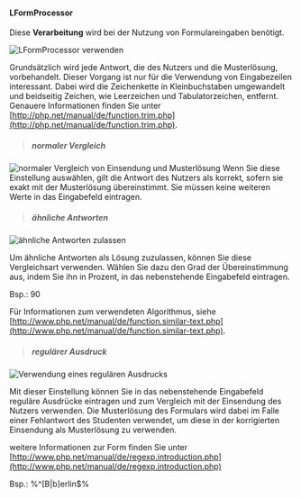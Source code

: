 #### LFormProcessor ####
Diese **Verarbeitung** wird bei der Nutzung von Formulareingaben benötigt.

![](LFormProcessor.png "LFormProcessor verwenden")

Grundsätzlich wird jede Antwort, die des Nutzers und die Musterlösung, vorbehandelt. Dieser Vorgang ist nur für die Verwendung von Eingabezeilen interessant. Dabei wird die Zeichenkette in Kleinbuchstaben umgewandelt und beidseitig Zeichen, wie Leerzeichen und Tabulatorzeichen, entfernt.
Genauere Informationen finden Sie unter [http://php.net/manual/de/function.trim.php](http://php.net/manual/de/function.trim.php).

>##### normaler Vergleich

![](LFormProcessorNormal.png "normaler Vergleich von Einsendung und Musterlösung")
Wenn Sie diese Einstellung auswählen, gilt die Antwort des Nutzers als korrekt, sofern sie exakt mit der Musterlösung übereinstimmt. Sie müssen keine weiteren Werte in das Eingabefeld eintragen.

>##### ähnliche Antworten

![](LFormProcessorAhnlichkeit.png "ähnliche Antworten zulassen")

Um ähnliche Antworten als Lösung zuzulassen, können Sie diese Vergleichsart verwenden. Wählen Sie dazu den Grad der Übereinstimmung aus, indem Sie ihn in Prozent, in das nebenstehende Eingabefeld eintragen. 

Bsp.: 90

Für Informationen zum verwendeten Algorithmus, siehe [http://www.php.net/manual/de/function.similar-text.php](http://www.php.net/manual/de/function.similar-text.php).


>##### regulärer Ausdruck

![](LFormProcessorRegular.png "Verwendung eines regulären Ausdrucks")

Mit dieser Einstellung können Sie in das nebenstehende Eingabefeld reguläre Ausdrücke eintragen und zum Vergleich mit der Einsendung des Nutzers verwenden. Die Musterlösung des Formulars wird dabei im Falle einer Fehlantwort des Studenten verwendet, um diese in der korrigierten Einsendung als Musterlösung zu verwenden.

weitere Informationen zur Form finden Sie unter
[http://www.php.net/manual/de/regexp.introduction.php](http://www.php.net/manual/de/regexp.introduction.php)

Bsp.: %^[B|b]erlin$%